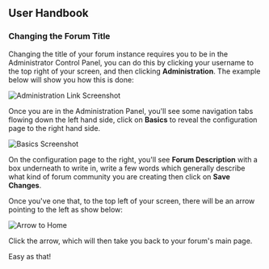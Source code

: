 ## User Handbook
### Changing the Forum Title


Changing the title of your forum instance requires you to be in the Administrator Control Panel, you can do this by clicking your username to the top right of your screen, and then clicking **Administration**. The example below will show you how this is done:

![Administration Link Screenshot](http://i.imgur.com/WZ1Zjx9.gif)

Once you are in the Administration Panel, you'll see some navigation tabs flowing down the left hand side, click on **Basics** to reveal the configuration page to the right hand side.

![Basics Screenshot](http://i.imgur.com/ZMggtZG.png)

On the configuration page to the right, you'll see **Forum Description** with a box underneath to write in, write a few words which generally describe what kind of forum community you are creating then click on **Save Changes**.

Once you've one that, to the top left of your screen, there will be an arrow pointing to the left as show below:

![Arrow to Home](http://i.imgur.com/5QJY4fH.gif)

Click the arrow, which will then take you back to your forum's main page.

Easy as that!
